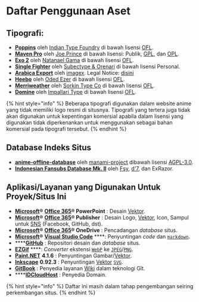 # Daftar Penggunaan Aset

## Tipografi:

* [**Poppins**](https://fonts.google.com/specimen/Poppins) oleh [Indian Type Foundry](http://www.indiantypefoundry.com/) di bawah lisensi [OFL](https://scripts.sil.org/OFL_web).
* [**Maven Pro**](https://fontmeme.com/fonts/maven-pro-font/) oleh [Joe Prince](https://dribbble.com/joeprince) di bawah lisensi: Publik, [GPL](https://www.gnu.org/licenses/gpl-3.0.en.html), dan [OPL](http://opencontent.org/openpub/).
* [**Exo 2**](http://www.ndiscovered.com/) oleh [Natanael Gama](http://www.ndiscovered.com/) di bawah lisensi [OFL](https://scripts.sil.org/OFL_web).
* [**Single Fighter**](https://fontbundles.net/subectype/274413-single-fighter) oleh [Subectype & Orenari](https://fontbundles.net/subectype) di bawah lisensi Personal.
* [**Arabica Export**](https://www.dafont.com/arabica-export.font) oleh [imagex](http://www.imagex-fonts.com/). Legal Notice: [disini](http://www.imagex-fonts.com/legal-notice.php)
* [**Heebo**](https://www.fontsquirrel.com/fonts/heebo) oleh [Oded Ezer](https://www.hebrewtypography.com/) di bawah lisensi [OFL](https://scripts.sil.org/OFL_web).
* [**Merriweather**](https://www.fontsquirrel.com/fonts/merriweather) oleh [Sorkin Type Co](http://www.sorkintype.com/) di bawah lisensi [OFL](https://scripts.sil.org/OFL_web).
* [**Domine**](https://www.fontsquirrel.com/fonts/domine) oleh [Impallari Type](http://www.impallari.com/) di bawah lisensi [OFL](https://scripts.sil.org/OFL_web).

{% hint style="info" %}
Beberapa tipografi digunakan dalam website anime yang tidak memiliki logo resmi di situsnya. Tipografi yang tertera juga tidak akan digunakan untuk kepentingan komersial apabila dalam lisensi yang digunakan tidak diperkenankan untuk menggunakan sebagai bahan komersial pada tipografi tersebut.
{% endhint %}

## Database Indeks Situs

* [**anime-offline-database**](https://github.com/manami-project/anime-offline-database) oleh [manami-project](https://github.com/manami-project) dibawah lisensi [AGPL-3.0](https://github.com/manami-project/anime-offline-database/blob/master/LICENSE).
* [**Indonesian Fansubs Database Mk. II**](https://docs.google.com/spreadsheets/d/1j30Cvc5Y7y0wij2qjmUpD9DmaPH6a4vjLDK54Nj9S-w/edit?fbclid=IwAR0iZYej2s6FRheY1g4DxIpfH_RqzUqRzbmYHxvcVHRKk64ZEoLlje8Jr6A#gid=281368768) oleh [Fsy](https://facebook.com/fahmiyamura), [d'7](https://facebook.com/yuwdhie7), dan ExRazor.

## Aplikasi/Layanan yang Digunakan Untuk Proyek/Situs Ini

* [**Microsoft**](https://microsoft.com)**®** [**Office 365**](https://products.office.com/en/explore-office-for-home)**® PowerPoint** : Desain [Vektor](../ketentuan-umum/definisi-kata/#vektor-gambar).
* [**Microsoft**](https://microsoft.com)**®** [**Office 365**](https://products.office.com/en/explore-office-for-home)**® Publisher** : Desain Logo, [Vektor](../ketentuan-umum/definisi-kata/#vektor-gambar), Icon, Sampul untuk [SNS](https://en.wikipedia.org/wiki/Social_networking_service) \(Facebook, GitHub, dst\).
* [**Microsoft**](https://microsoft.com)**®** [**Office 365**](https://products.office.com/en/explore-office-for-home)**® OneDrive** : Pencadangan _database_ situs.
* [**Microsoft**](https://microsoft.com)**®** [**Visual Studio Code**](https://code.visualstudio.com) ****: Penyuntingan _code_ dan [`markdown`](../ketentuan-umum/definisi-kata/definisi-format-berkas.md#md-markdown).
* \*\*\*\*[**GitHub**](https://github.com) : Repositori desain dan _database_ situs.
* [**EZGif**](https://ezgif.com) ****: _Converter_ ekstensi [`WebP`](../ketentuan-umum/definisi-kata/definisi-format-berkas.md#webp) ke [`JPEG`](../ketentuan-umum/definisi-kata/definisi-format-berkas.md#jpeg-jpg)/[`PNG`](../ketentuan-umum/definisi-kata/definisi-format-berkas.md#png).
* [**Paint.NET**](https://www.getpaint.net/) **4.1.6** : Penyuntingan Gambar/[Vektor](../ketentuan-umum/definisi-kata/#vektor-gambar).
* [**Inkscape**](https://inkscape.org/) **0.92.3** : Penyuntingan [Vektor](../ketentuan-umum/definisi-kata/#wiki) [`SVG`](../ketentuan-umum/definisi-kata/definisi-format-berkas.md#svg).
* [**GitBook**](https://www.gitbook.com/?utm_source=content&utm_medium=trademark&utm_campaign=nattadasu) : Penyedia layanan [Wiki](../ketentuan-umum/definisi-kata/#wiki) dalam teknologi Git.
* \*\*\*\*[**IDCloudHost**](https://idcloudhost.com/) : Penyedia Domain.

{% hint style="info" %}
Daftar ini masih dalam tahap pengembangan seiring perkembangan situs.
{% endhint %}


